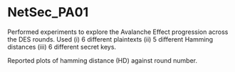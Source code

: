 # NetSec_PA01
Performed experiments to explore the Avalanche Effect progression across the DES rounds. 
Used (i) 6 different plaintexts 
(ii) 5 different Hamming distances
(iii) 6 different secret keys.

Reported plots of hamming distance (HD) against round number.
